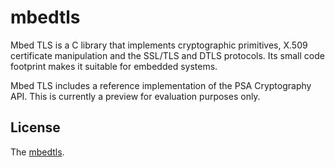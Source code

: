 # mbedtls

Mbed TLS is a C library that implements cryptographic primitives, X.509 certificate manipulation and the SSL/TLS and DTLS protocols. Its small code footprint makes it suitable for embedded systems.

Mbed TLS includes a reference implementation of the PSA Cryptography API. This is currently a preview for evaluation purposes only.

## License

The [mbedtls](LICENSE).
